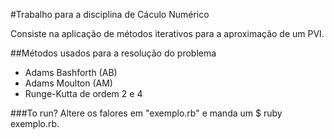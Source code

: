 #Trabalho para a disciplina de Cáculo Numérico

Consiste na aplicação de métodos iterativos para a aproximação de um PVI.

##Métodos usados para a resolução do problema
- Adams Bashforth (AB)
- Adams Moulton (AM)
- Runge-Kutta de ordem 2 e 4

###To run?
Altere os falores em "exemplo.rb" e manda um $ ruby exemplo.rb.
